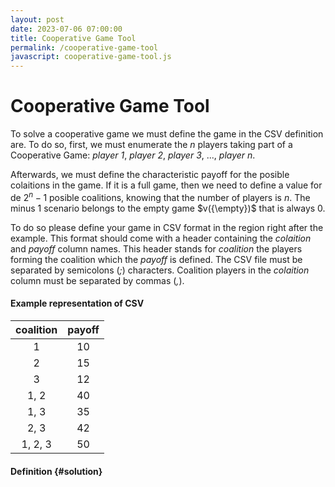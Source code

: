 ```yaml
---
layout: post
date: 2023-07-06 07:00:00
title: Cooperative Game Tool
permalink: /cooperative-game-tool
javascript: cooperative-game-tool.js
---
```

# Cooperative Game Tool

To solve a cooperative game we must define the game in the CSV definition are. To do so, first, we must enumerate the $n$ players taking part of a Cooperative Game: *player 1*, *player 2*, *player 3*, ..., *player n*.

Afterwards, we must define the characteristic payoff for the posible colaitions in the game. If it is a full game, then we need to define a value for de $2^n - 1$ posible coalitions, knowing that the number of players is $n$. The minus 1 scenario belongs to the empty game $v({\empty})$ that is always $0$.

To do so please define your game in CSV format in the region right after the example. This format should come with a header containing the *colaition* and *payoff* column names. This header stands for *coalition* the players forming the coalition which the *payoff* is defined. The CSV file must be separated by semicolons (*;*) characters. Coalition players in the *colaition* column must be separated by commas (*,*).

#### Example representation of CSV

| coalition | payoff |
|   :---:   |  :---: |
|     1     |   10   |
|     2     |   15   |
|     3     |   12   |
|   1, 2    |   40   |
|   1, 3    |   35   |
|   2, 3    |   42   |
|  1, 2, 3  |   50   |


#### Definition {#solution}

<div id="app-root"></div>